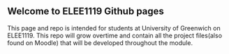 ## Welcome to ELEE1119 Github pages

This page and repo is intended for students at University of Greenwich on ELEE1119. This repo will grow overtime and contain all the project files(also found on Moodle) that will be developed throughout the module.  

